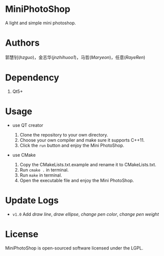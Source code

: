 # MiniPhotoShop
A light and simple mini photoshop.

# Authors
郭慧钊(*hzguo*)，金志华(*jnzhihuoo1*)，马哲(*Maryeon*)，任意(*RayeRen*)

# Dependency
1. Qt5+

# Usage
- use QT creator
    1. Clone the repository to your own directory.
    2. Choose your own compiler and make sure it supports C++11.
    3. Click the `run` button and enjoy the Mini PhotoShop.
    
- use CMake
    1. Copy the CMakeLists.txt.example and rename it to CMakeLists.txt.
    2. Run `cmake .` in terminal.
    3. Run `make` in terminal.
    4. Open the executable file and enjoy the Mini PhotoShop.

# Update Logs
- `v1.0` Add *draw line*, *draw ellipse*, *change pen color*, *change pen weight*

# License
MiniPhotoShop is open-sourced software licensed under the LGPL.

